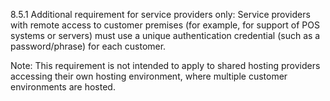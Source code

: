 8.5.1 Additional requirement for 
service providers only: Service 
providers with remote access to 
customer premises (for example, for 
support of POS systems or servers) 
must use a unique authentication 
credential (such as a password/phrase) 
for each customer. 

Note: This requirement is not intended to 
apply to shared hosting providers 
accessing their own hosting 
environment, where multiple customer 
environments are hosted. 


